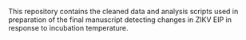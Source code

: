 This repository contains the cleaned data and analysis scripts used in preparation of the final manuscript detecting changes in ZIKV EIP in response to incubation temperature. 
